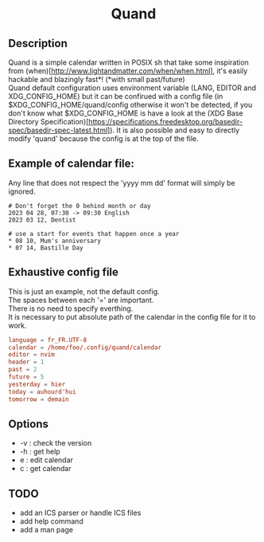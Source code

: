 <h1 align="center">Quand</h1>

## Description
Quand is a simple calendar written in POSIX sh that take some inspiration from (when)[http://www.lightandmatter.com/when/when.html], it's easily hackable and blazingly fast*! (*with small past/future)
<br/>
Quand default configuration uses environment variable (LANG, EDITOR and XDG_CONFIG_HOME) but it can be confirued with a config file (in $XDG_CONFIG_HOME/quand/config otherwise it won't be detected, if you don't know what $XDG_CONFIG_HOME is have a look at the (XDG Base Directory Specification)[https://specifications.freedesktop.org/basedir-spec/basedir-spec-latest.html]). It is also possible and easy to directly modify 'quand' because the config is at the top of the file.

## Example of calendar file:
Any line that does not respect the 'yyyy mm dd' format will simply be ignored.
```cal
# Don't forget the 0 behind month or day
2023 04 28, 07:30 -> 09:30 English
2023 03 12, Dentist

# use a start for events that happen once a year
* 08 10, Mum's anniversary
* 07 14, Bastille Day
```

## Exhaustive config file
This is just an example, not the default config.
<br/>
The spaces between each '=' are important.
<br/>
There is no need to specify everthing.
<br/>
It is necessary to put absolute path of the calendar in the config file for it to work.
```conf
language = fr_FR.UTF-8
calendar = /home/foo/.config/quand/calendar
editor = nvim
header = 1
past = 2
future = 5
yesterday = hier
today = auhourd'hui
tomorrow = demain
```

## Options
- -v : check the version
- -h : get help
- e : edit calendar
- c : get calendar

## TODO
- add an ICS parser or handle ICS files
- add help command
- add a man page
